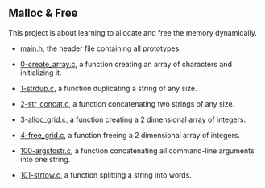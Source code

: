 ## Malloc & Free

This project is about learning to allocate and free the memory dynamically.

* [main.h](https://github.com/gwendalminguy/holbertonschool-low_level_programming/blob/main/malloc_free/main.h), the header file containing all prototypes.

* [0-create_array.c](https://github.com/gwendalminguy/holbertonschool-low_level_programming/blob/main/malloc_free/0-create_array.c), a function creating an array of characters and initializing it.

* [1-strdup.c](https://github.com/gwendalminguy/holbertonschool-low_level_programming/blob/main/malloc_free/1-strdup.c), a function duplicating a string of any size.

* [2-str_concat.c](https://github.com/gwendalminguy/holbertonschool-low_level_programming/blob/main/malloc_free/2-str_concat.c), a function concatenating two strings of any size.

* [3-alloc_grid.c](https://github.com/gwendalminguy/holbertonschool-low_level_programming/blob/main/malloc_free/3-alloc_grid.c), a function creating a 2 dimensional array of integers.

* [4-free_grid.c](https://github.com/gwendalminguy/holbertonschool-low_level_programming/blob/main/malloc_free/4-free_grid.c), a function freeing a 2 dimensional array of integers.

* [100-argstostr.c](https://github.com/gwendalminguy/holbertonschool-low_level_programming/blob/main/malloc_free/100-argstostr.c), a function concatenating all command-line arguments into one string.

* [101-strtow.c](https://github.com/gwendalminguy/holbertonschool-low_level_programming/blob/main/malloc_free/101-strtow.c), a function splitting a string into words.
